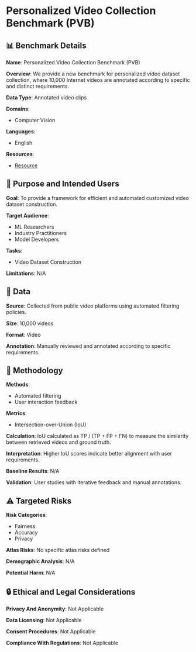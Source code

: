 # Personalized Video Collection Benchmark (PVB)

## 📊 Benchmark Details

**Name**: Personalized Video Collection Benchmark (PVB)

**Overview**: We provide a new benchmark for personalized video dataset collection, where 10,000 Internet videos are annotated according to specific and distinct requirements.

**Data Type**: Annotated video clips

**Domains**:
- Computer Vision

**Languages**:
- English

**Resources**:
- [Resource](https://allenyidan.github.io/vcagent_page/)

## 🎯 Purpose and Intended Users

**Goal**: To provide a framework for efficient and automated customized video dataset construction.

**Target Audience**:
- ML Researchers
- Industry Practitioners
- Model Developers

**Tasks**:
- Video Dataset Construction

**Limitations**: N/A

## 💾 Data

**Source**: Collected from public video platforms using automated filtering policies.

**Size**: 10,000 videos

**Format**: Video

**Annotation**: Manually reviewed and annotated according to specific requirements.

## 🔬 Methodology

**Methods**:
- Automated filtering
- User interaction feedback

**Metrics**:
- Intersection-over-Union (IoU)

**Calculation**: IoU calculated as TP / (TP + FP + FN) to measure the similarity between retrieved videos and ground truth.

**Interpretation**: Higher IoU scores indicate better alignment with user requirements.

**Baseline Results**: N/A

**Validation**: User studies with iterative feedback and manual annotations.

## ⚠️ Targeted Risks

**Risk Categories**:
- Fairness
- Accuracy
- Privacy

**Atlas Risks**:
No specific atlas risks defined

**Demographic Analysis**: N/A

**Potential Harm**: N/A

## 🔒 Ethical and Legal Considerations

**Privacy And Anonymity**: Not Applicable

**Data Licensing**: Not Applicable

**Consent Procedures**: Not Applicable

**Compliance With Regulations**: Not Applicable
